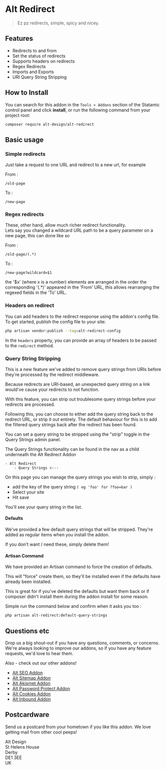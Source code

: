 # Alt Redirect

> Ez pz redirects, simple, spicy and nicey.

## Features

- Redirects to and from
- Set the status of redirects
- Supports headers on redirects
- Regex Redirects
- Imports and Exports
- URI Query String Stripping

## How to Install

You can search for this addon in the `Tools > Addons` section of the Statamic control panel and click **install**, or run the following command from your project root:

``` bash
composer require alt-design/alt-redirect
```

## Basic usage

### Simple redirects
Just take a request to one URL and redirect to a new url, for example

From :
```
/old-page
```
To :
```
/new-page
```

### Regex redirects
These, other hand, allow much richer redirect functionality.   
Lets say you changed a wildcard URL path to be a query parameter on a new page, this can done like so

From :
```
/old-page/(.*)
```
To :
```
/new-page?wildcard=$1
```

the '$x' (where x is a number) elements are arranged in the order the corresponding '(.*)' appeared in the 'From' URL, this allows rearranging the regexed fields in the 'To' URL.

### Headers on redirect
You can add headers to the redirect response using the addon's config file. To get started, publish the config file to your site:

```bash
php artisan vendor:publish --tag=alt-redirect-config
```

In the `headers` property, you can provide an array of headers to be passed to the `redirect` method.

### Query String Stripping

This is a new feature we've added to remove query strings from URIs before they're processed by the redirect middleware. 

Because redirects are URI-based, an unexpected query string on a link would've cause your redirects to not function.

With this feature, you can strip out troublesome query strings before your redirects are processed.

Following this, you can choose to either add the query string back to the redirect URL, or strip it out entirely.
The default behaviour for this is to add the filtered query strings back after the redirect has been found. 

You can set a query string to be stripped using the "strip" toggle in the Query Strings admin panel.

The Query Strings functionality can be found in the nav as a child underneath the Alt Redirect Addon
```
- Alt Redirect
    - Query Strings <---
```

On this page you can manage the query strings you wish to strip, simply :
- add the key of the query string `( eg 'foo' for ?foo=bar )`
- Select your site
- Hit save

You'll see your query string in the list.

#### Defaults

We've provided a few default query strings that will be stripped. 
They're added as regular items when you install the addon.

If you don't want / need these, simply delete them!

#### Artisan Command

We have provided an Artisan command to force the creation of defaults.

This will "force" create them, so they'll be installed even if the defaults have already been installed.

This is great for if you've deleted the defaults but want them back or if composer didn't install them during the addon install for some reason.

Simple run the command below and confirm when it asks you too :

```bash
php artisan alt-redirect:default-query-strings
```

## Questions etc

Drop us a big shout-out if you have any questions, comments, or concerns. We're always looking to improve our addons, so if you have any feature requests, we'd love to hear them.

Also - check out our other addons!
- [Alt SEO Addon](https://github.com/alt-design/Alt-SEO-Addon)
- [Alt Sitemap Addon](https://github.com/alt-design/Alt-Sitemap-Addon)
- [Alt Akismet Addon](https://github.com/alt-design/Alt-Akismet-Addon)
- [Alt Password Protect Addon](https://github.com/alt-design/Alt-Password-Protect-Addon)
- [Alt Cookies Addon](https://github.com/alt-design/Alt-Cookies-Addon)
- [Alt Inbound Addon](https://github.com/alt-design/Alt-Inbound-Addon)

## Postcardware

Send us a postcard from your hometown if you like this addon. We love getting mail from other cool peeps!

Alt Design  
St Helens House  
Derby  
DE1 3EE  
UK  

